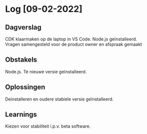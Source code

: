 # Log [09-02-2022]

## Dagverslag
CDK klaarmaken op de laptop in VS Code. Node.js geïnstalleerd.  
Vragen samengesteld voor de product owner en afspraak gemaakt

## Obstakels
Node.js. Té nieuwe versie geïnstalleerd.

## Oplossingen
Deinstalleren en oudere stabiele versie geïnstalleerd.

## Learnings
Kiezen voor stabiliteit i.p.v. beta software.